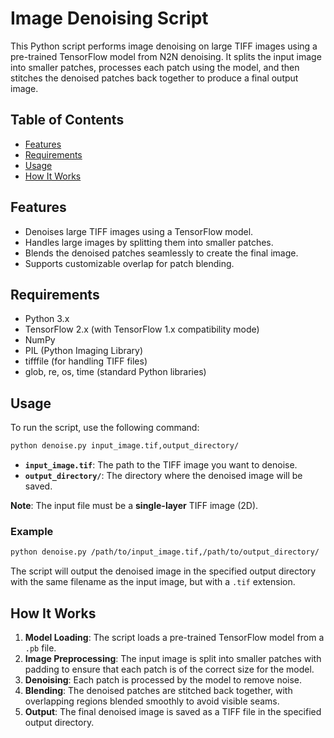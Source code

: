 # Image Denoising Script

This Python script performs image denoising on large TIFF images using a pre-trained TensorFlow model from N2N denoising. It splits the input image into smaller patches, processes each patch using the model, and then stitches the denoised patches back together to produce a final output image.

## Table of Contents

- [Features](#features)
- [Requirements](#requirements)
- [Usage](#usage)
- [How It Works](#how-it-works)

## Features

- Denoises large TIFF images using a TensorFlow model.
- Handles large images by splitting them into smaller patches.
- Blends the denoised patches seamlessly to create the final image.
- Supports customizable overlap for patch blending.

## Requirements

- Python 3.x
- TensorFlow 2.x (with TensorFlow 1.x compatibility mode)
- NumPy
- PIL (Python Imaging Library)
- tifffile (for handling TIFF files)
- glob, re, os, time (standard Python libraries)

## Usage

To run the script, use the following command:

```bash
python denoise.py input_image.tif,output_directory/
```

- **`input_image.tif`**: The path to the TIFF image you want to denoise.
- **`output_directory/`**: The directory where the denoised image will be saved.

**Note**: The input file must be a **single-layer** TIFF image (2D).

### Example

```bash
python denoise.py /path/to/input_image.tif,/path/to/output_directory/
```

The script will output the denoised image in the specified output directory with the same filename as the input image, but with a `.tif` extension.

## How It Works

1. **Model Loading**: The script loads a pre-trained TensorFlow model from a `.pb` file.
2. **Image Preprocessing**: The input image is split into smaller patches with padding to ensure that each patch is of the correct size for the model.
3. **Denoising**: Each patch is processed by the model to remove noise.
4. **Blending**: The denoised patches are stitched back together, with overlapping regions blended smoothly to avoid visible seams.
5. **Output**: The final denoised image is saved as a TIFF file in the specified output directory.
